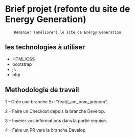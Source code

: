 # Brief projet (refonte du site de Energy Generation)
        Remanier (améliorer) le site de Energy Generation

## les technologies à utiliser 
- HTML/CSS
- bootstrap
- js
- php

## Methodologie de travail

1 - Crée une branche Ex: "feat/i_am_nom_prenom".

2 - Faire un Checkout depuis la branche Develop.

3 - Inserer vos informations dans la partie requise.

4 - Faire un PR vers la branche Develop.
